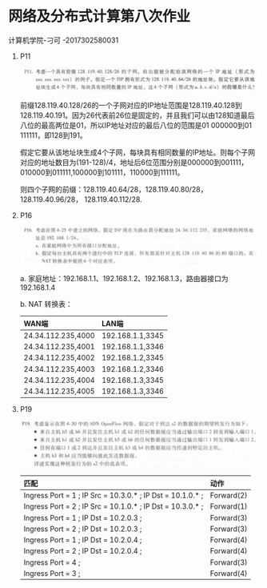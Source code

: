 # 网络及分布式计算第八次作业

计算机学院-刁可 -2017302580031

1. P11

   ![image-20200429164748321](网络及分布式计算第八次作业.assets/image-20200429164748321.png)

   前缀128.119.40.128/26的一个子网对应的IP地址范围是128.119.40.128到128.119.40.191。因为26代表前26位是固定的，并且我们可以由128知道最后八位的最高两位是01，所以IP地址对应的最后八位的范围是01 000000到01 111111，即128到191。

   假定它要从该地址块生成4个子网，每块具有相同数量的IP地址。则每个子网对应的地址数目为(191-128)/4，地址后6位范围分别是000000到001111，010000到011111,100000到101111，110000到111111。

   则四个子网的前缀：128.119.40.64/28，128.119.40.80/28，128.119.40.96/28， 128.119.40.112/28.

2. P16

   ![image-20200429165232848](网络及分布式计算第八次作业.assets/image-20200429165232848.png)

   a. 家庭地址：192.168.1.1、192.168.1.2、192.168.1.3，路由器接口为192.168.1.4

   b. NAT 转换表：

   | WAN端              | LAN端            |
   | ------------------ | ---------------- |
   | 24.34.112.235,4000 | 192.168.1.1,3345 |
   | 24.34.112.235,4001 | 192.168.1.1,3346 |
   | 24.34.112.235,4002 | 192.168.1.2,3345 |
   | 24.34.112.235,4003 | 192.168.1.2,3346 |
   | 24.34.112.235,4004 | 192.168.1.3,3345 |
   | 24.34.112.235,4005 | 192.168.1.3,3346 |

3. P19

   ![image-20200429170523130](网络及分布式计算第八次作业.assets/image-20200429170523130.png)

   | 匹配                                                       | 动作       |
   | ---------------------------------------------------------- | ---------- |
   | Ingress Port = 1 ; IP Src = 10.3.0.* ; IP Dst = 10.1.0.* ; | Forward(2) |
   | Ingress Port = 2 ; IP Src = 10.1.0.* ; IP Dst = 10.3.0.* ; | Forward(1) |
   | Ingress Port = 1 ; IP Dst = 10.2.0.3 ;                     | Forward(3) |
   | Ingress Port = 2 ; IP Dst = 10.2.0.3 ;                     | Forward(3) |
   | Ingress Port = 1 ; IP Dst = 10.2.0.4 ;                     | Forward(4) |
   | Ingress Port = 2 ; IP Dst = 10.2.0.4 ;                     | Forward(4) |
   | Ingress Port = 4 ;                                         | Forward(3) |
   | Ingress Port = 3 ;                                         | Forward(4) |

   

   